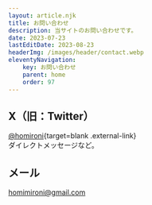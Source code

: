 ```yaml
---
layout: article.njk
title: お問い合わせ
description: 当サイトのお問い合わせです。
date: 2023-07-23
lastEditDate: 2023-08-23
headerImg: /images/header/contact.webp
eleventyNavigation:
    key: お問い合わせ
    parent: home
    order: 97
---
```


## X（旧：Twitter）

[@homironi](https://twitter.com/intent/follow?original_referer=https%3A%2F%2Fhomironi.com%2F&ref_src=twsrc%5Etfw%7Ctwcamp%5Ebuttonembed%7Ctwterm%5Efollow%7Ctwgr%5EhomiRoni&screen_name=homiRoni){target=blank .external-link}  
ダイレクトメッセージなど。

## メール

homimironi@gmail.com
